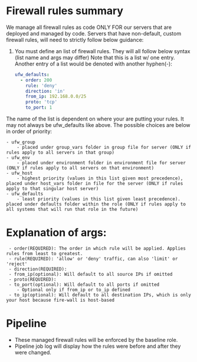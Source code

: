 # Firewall rules summary
We manage all firewall rules as code ONLY FOR our servers that are deployed and managed by code.
Servers that have non-default, custom firewall rules, will need to strictly follow below guidance:

1. You must define an list of firewall rules. They will all follow below syntax (list name and args may differ) 
Note that this is a list w/ one entry. Another entry of a list would be denoted with another hyphen(-):
    ```yaml
    ufw_defaults:
      - order: 200
        rule: 'deny'
        direction: 'in'
        from_ip: 192.168.0.0/25
        proto: 'tcp'
        to_port: 1
    ``` 

The name of the list is dependent on where your are putting your rules. It may not always be ufw_defaults like above.
The possible choices are below in order of priority: 

    - ufw_group 
        - placed under group_vars folder in group file for server (ONLY if rules apply to all servers in that group)
    - ufw_env 
        - placed under environment folder in environment file for server (ONLY if rules apply to all servers on that environment)
    - ufw_host 
        - highest priority (values in this list given most precedence), placed under host_vars folder in file for the server (ONLY if rules apply to that singular host server)
    - ufw_defaults
        - least priority (values in this list given least precedence). placed under defaults folder within the role (ONLY if rules apply to all systems that will run that role in the future)

# Explanation of args:
     - order(REQUIRED): The order in which rule will be applied. Applies rules from least to greatest.
     - rule(REQUIRED): 'allow' or 'deny' traffic, can also 'limit' or 'reject'
     - direction(REQUIRED):
     - from_ip(optional): Will default to all source IPs if omitted 
     - proto(REQUIRED):
     - to_port(optional): Will default to all ports if omitted
        - Optional only if from_ip or to_ip defined
     - to_ip(optional): Will default to all destination IPs, which is only your host because fire-wall is host-based 

# Pipeline
 - These managed firewall rules will be enforced by the baseline role.
 - Pipeline job log will display how the rules were before and after they were changed.